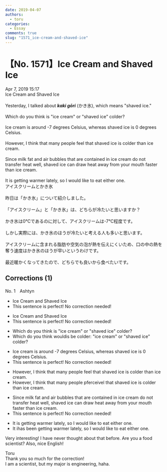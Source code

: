 ```yaml
---
date: 2019-04-07
authors:
  - toru
categories:
  - Essay
comments: true
slug: "1571_ice-cream-and-shaved-ice"
---
```


# 【No. 1571】Ice Cream and Shaved Ice
<div class="date">Apr 7, 2019 15:17</div>
<div id="post"><div id="body_show_ori">
Ice Cream and Shaved Ice<br/><br/>Yesterday, I talked about <strong><em>kaki gōri</em></strong> (かき氷), which means "shaved ice."<br/><br/>Which do you think is "ice cream" or "shaved ice" colder?<br/><br/>Ice cream is around -7 degrees Celsius, whereas shaved ice is 0 degrees Celsius.<br/><br/>However, I think that many people feel that shaved ice is colder than ice cream.<br/><br/>Since milk fat and air bubbles that are contained in ice cream do not transfer heat well, shaved ice can draw heat away from your mouth faster than ice cream.<br/><br/>It is getting warmer lately, so I would like to eat either one.
</div></div>

<!-- more -->

<div id="post_ja"><div id="body_show_mo">
アイスクリームとかき氷<br/><br/>昨日は「かき氷」について紹介しました。<br/><br/>「アイスクリーム」と「かき氷」は、どちらが冷たいと思いますか？<br/><br/>かき氷は0℃であるのに対して、アイスクリームは-7℃程度です。<br/><br/>しかし実際には、かき氷のほうが冷たいと考える人も多いと思います。<br/><br/>アイスクリームに含まれる脂肪や空気の泡が熱を伝えにくいため、口の中の熱を奪う速度はかき氷のほうが早いというわけです。<br/><br/>最近暖かくなってきたので、どちらでも良いから食べたいです。
</div></div>

## Corrections (1)
<div id="block"><div class="first_name"> No. 1　<span class="just_name">Ashtyn</span></div><div id="block2">
<ul class="correction_field">
<li class="incorrect">Ice Cream and Shaved Ice</li>
<li class="corrected perfect">This sentence is perfect! No correction needed!</li>
</ul>
<ul class="correction_field">
<li class="incorrect">Ice Cream and Shaved Ice</li>
<li class="corrected perfect">This sentence is perfect! No correction needed!</li>
</ul>
<ul class="correction_field">
<li class="incorrect">Which do you think is "ice cream" or "shaved ice" colder?</li>
<li class="corrected correct">
Which do you think <span class="f_red">would</span><span class="f_gray"><span class="sline">is</span></span> <span class="f_red">be colder: </span>"ice cream" or "shaved ice"<span class="f_gray"><span class="sline"> colder</span></span>?
</li>
</ul>
<ul class="correction_field">
<li class="incorrect">Ice cream is around -7 degrees Celsius, whereas shaved ice is 0 degrees Celsius.</li>
<li class="corrected perfect">This sentence is perfect! No correction needed!</li>
</ul>
<ul class="correction_field">
<li class="incorrect">However, I think that many people feel that shaved ice is colder than ice cream.</li>
<li class="corrected correct">
However, I think that many people <span class="f_red">p</span><span class="f_gray"><span class="sline">f</span></span>e<span class="f_red">rc</span>e<span class="f_red">ive</span><span class="f_gray"><span class="sline">l</span></span> that shaved ice is colder than ice cream.
</li>
</ul>
<ul class="correction_field">
<li class="incorrect">Since milk fat and air bubbles that are contained in ice cream do not transfer heat well, shaved ice can draw heat away from your mouth faster than ice cream.</li>
<li class="corrected perfect">This sentence is perfect! No correction needed!</li>
</ul>
<ul class="correction_field">
<li class="incorrect">It is getting warmer lately, so I would like to eat either one.</li>
<li class="corrected correct">
It <span class="f_gray"><span class="sline">i</span></span><span class="f_red">ha</span>s <span class="f_red">been </span>getting warmer lately, so I would <span class="f_gray"><span class="sline">lik</span></span>e<span class="f_gray"><span class="sline"> to e</span></span>at either one.
</li>
</ul>
<p class="comment_small">
 Very interesting! I have never thought about that before. Are you a food scientist? Also, nice English!
</p>

</div><div class="name"><span class="just_name">Toru</span><br>
Thank you so much for the correction!<br/>I am a scientist, but my major is engineering, haha.
</div>
</div>
